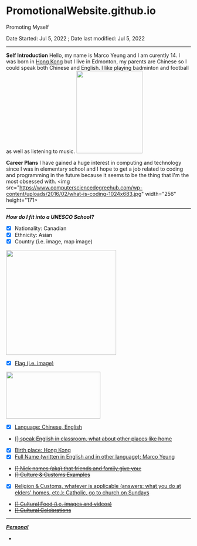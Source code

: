 # PromotionalWebsite.github.io
Promoting Myself

Date Started: Jul 5, 2022 ; Date last modified: Jul 5, 2022

---

<b>Self Introduction</b>
Hello, my name is Marco Yeung and I am curently 14. I was born in <a href="https://upload.wikimedia.org/wikipedia/commons/thumb/5/5b/Flag_of_Hong_Kong.svg/1200px-Flag_of_Hong_Kong.svg.png">Hong Kong</a> but I live in Edmonton, my parents are Chinese so I could speak both Chinese and English. I like playing badminton and football as well as listening to music. 
<img src= "https://fiverr-res.cloudinary.com/images/q_auto,f_auto/gigs/164382750/original/590864ae96f6bbbfd967dbb8c41d86bfb1cd8117/accurately-translate-english-cantonese-and-chinese-mandarin.jpg" width="180" height="225">

<b>Career Plans</b>
I have gained a huge interest in computing and technology since I was in elementary school and I hope to get a job related to coding and programming in the future because it seems to be the thing that I'm the most obsessed with.
<img src="https://www.computersciencedegreehub.com/wp-content/uploads/2016/02/what-is-coding-1024x683.jpg" width="256" height="171>

---

<b>*How do I fit into a UNESCO School?*</b>

- [x] Nationality: Canadian
- [x] Ethnicity: Asian
- [x] Country (i.e. image, map image)
 <img src="https://cdn.britannica.com/10/183610-050-07053EDD/World-Data-Locator-Map-Canada.jpg" width="300" height="286">
<a href="https://cdn.britannica.com/10/183610-050-07053EDD/World-Data-Locator-Map-Canada.jpg"
   target="_blank">

- [x] Flag (i.e. image)
 <img src="https://upload.wikimedia.org/wikipedia/commons/thumb/c/cf/Flag_of_Canada.svg/800px-Flag_of_Canada.svg.png?20190318175205" width="257" height="128">

- [x] Language: Chinese, English
- <s>[] speak English in classroom, what about other places like home </s>
- [x] Birth place: Hong Kong
- [x] Full Name (written in English and in other language): Marco Yeung
- <s>[] Nick names (aka) that friends and family give you: </s>
- <s>[] Culture & Customs Examples </s>
- [x] Religion & Customs, whatever is applicable (answers: what you do at elders' homes, etc.): Catholic, go to church on Sundays
- <s>[] Cultural Food (i.e. images and videos)</s>
- <s>[] Cultural Celebrations</s>

---

<b>*Personal*</b>

- 